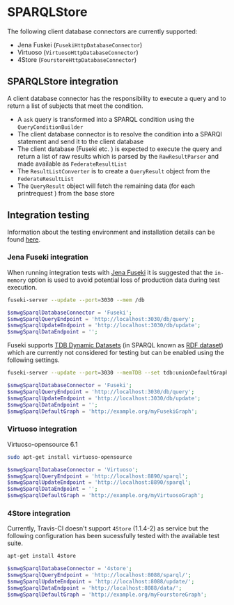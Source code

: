 # SPARQLStore

The following client database connectors are currently supported:

- Jena Fuskei (`FusekiHttpDatabaseConnector`)
- Virtuoso (`VirtuosoHttpDatabaseConnector`)
- 4Store (`FourstoreHttpDatabaseConnector`)

## SPARQLStore integration

A client database connector has the responsibility to execute a query and to return a list of subjects that meet the condition.

- A `ask` query is transformed into a SPARQL condition using the `QueryConditionBuilder`
- The client database connector is to resolve the condition into a SPARQl statement and send it to the client database
- The client database (Fuseki etc. ) is expected to execute the query and return a list of raw results which is parsed by the `RawResultParser` and made available as `FederateResultList`
- The `ResultListConverter` is to create a `QueryResult` object from the `FederateResultList`
- The `QueryResult` object will fetch the remaining data (for each printrequest ) from the base store

## Integration testing

Information about the testing environment and installation details can be found [here](../../blob/master/build/travis/install-services.sh).

### Jena Fuseki integration

When running integration tests with [Jena Fuseki][fuseki] it is suggested that the `in-memory` option is used to avoid potential loss of production data during test execution.

```sh
fuseki-server --update --port=3030 --mem /db
```

```php
$smwgSparqlDatabaseConnector = 'Fuseki';
$smwgSparqlQueryEndpoint = 'http://localhost:3030/db/query';
$smwgSparqlUpdateEndpoint = 'http://localhost:3030/db/update';
$smwgSparqlDataEndpoint = '';
```

Fuseki supports [TDB Dynamic Datasets][fuseki-dataset] (in SPARQL known as [RDF dataset][sparql-dataset]) which are currently not considered for testing but can be enabled using the following settings.

```sh
fuseki-server --update --port=3030 --memTDB --set tdb:unionDefaultGraph=true /db
```
```php
$smwgSparqlDatabaseConnector = 'Fuseki';
$smwgSparqlQueryEndpoint = 'http://localhost:3030/db/query';
$smwgSparqlUpdateEndpoint = 'http://localhost:3030/db/update';
$smwgSparqlDataEndpoint = '';
$smwgSparqlDefaultGraph = 'http://example.org/myFusekiGraph';
```
### Virtuoso integration

Virtuoso-opensource 6.1

```sh
sudo apt-get install virtuoso-opensource
```

```php
$smwgSparqlDatabaseConnector = 'Virtuoso';
$smwgSparqlQueryEndpoint = 'http://localhost:8890/sparql';
$smwgSparqlUpdateEndpoint = 'http://localhost:8890/sparql';
$smwgSparqlDataEndpoint = '';
$smwgSparqlDefaultGraph = 'http://example.org/myVirtuosoGraph';
```

### 4Store integration

Currently, Travis-CI doesn't support `4Store` (1.1.4-2) as service but the following configuration has been sucessfully tested with the available test suite.

```sh
apt-get install 4store
```

```php
$smwgSparqlDatabaseConnector = '4store';
$smwgSparqlQueryEndpoint = 'http://localhost:8088/sparql/';
$smwgSparqlUpdateEndpoint = 'http://localhost:8088/update/';
$smwgSparqlDataEndpoint = 'http://localhost:8088/data/';
$smwgSparqlDefaultGraph = 'http://example.org/myFourstoreGraph';
```

[fuseki]: https://jena.apache.org/
[fuseki-dataset]: https://jena.apache.org/documentation/tdb/dynamic_datasets.html
[sparql-dataset]: https://www.w3.org/TR/sparql11-query/#specifyingDataset
